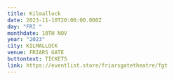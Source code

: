 ```yaml
---
title: Kilmallock
date: 2023-11-10T20:00:00.000Z
day: "FRI "
monthdate: 10TH NOV
year: "2023"
city: KILMALLOCK
venue: FRIARS GATE
buttontext: TICKETS
link: https://eventlist.store/friarsgatetheatre/fgt
---
```

